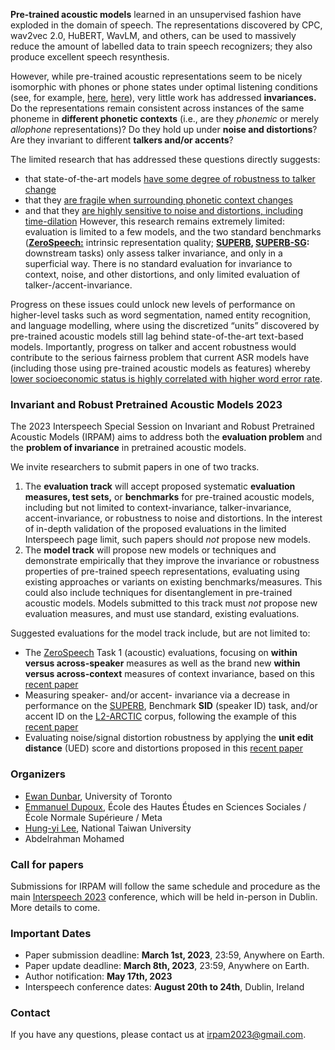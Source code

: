 **Pre-trained acoustic models** learned in an unsupervised fashion have exploded in the domain of speech. The representations discovered by CPC, wav2vec 2.0, HuBERT, WavLM, and others, can be used to massively reduce the amount of labelled data to train speech recognizers; they also produce excellent speech resynthesis.

However, while pre-trained acoustic representations seem to be nicely isomorphic with phones or phone states under optimal listening conditions (see, for example, [here](https://proceedings.neurips.cc/paper/2020/hash/92d1e1eb1cd6f9fba3227870bb6d7f07-Abstract.html), [here](https://ieeexplore.ieee.org/abstract/document/9414776/?casa_token=odmFOIWEJoAAAAAA:LNdam3N45ZkSWPKGokHWJN71qJd_kgII8LM0L4tqvt2hKEOa5VgUC_DZRf2XIpZpGc-Zp6M)), very little work has addressed **invariances.** Do the representations remain consistent across instances of the same phoneme in **different phonetic contexts** (i.e., are they *phonemic* or merely *allophone* representations)? Do they hold up under **noise and distortions**? Are they invariant to different **talkers and/or accents**?



The limited research that has addressed these questions directly suggests:
- that state-of-the-art models [have some degree of robustness to talker change](https://ieeexplore.ieee.org/abstract/document/9888095?casa_token=q5yNt_-Ax6UAAAAA:ZTb5yGkCyUMxhwKXtKx-yWggIhofX0f-9LwHIh-DQCzjso5zONobs5s_ld07Rfb-oxtaUVQ)
- that they [are fragile when surrounding phonetic context changes](https://arxiv.org/abs/2210.15775)
- and that they [are highly sensitive to noise and distortions, including time-dilation](https://arxiv.org/abs/2209.15483)
However, this research remains extremely limited: evaluation is limited to a few models, and the two standard benchmarks ([**ZeroSpeech:**](https://zerospeech.com/) intrinsic representation quality; **[SUPERB](https://superbbenchmark.org/), [SUPERB-SG](https://arxiv.org/abs/2203.06849):** downstream tasks) only assess talker invariance, and only in a superficial way. There is no standard evaluation for invariance to context, noise, and other distortions, and only limited evaluation of talker-/accent-invariance.

Progress on these issues could unlock new levels of performance on higher-level tasks such as word segmentation, named entity recognition, and language modelling, where using the discretized “units” discovered by pre-trained acoustic models still lag behind state-of-the-art text-based models. Importantly, progress on talker and accent robustness would contribute to the serious fairness problem that current ASR models have (including those using pre-trained acoustic models as features) whereby [lower socioeconomic status is highly correlated with higher word error rate](https://arxiv.org/abs/2110.08583).

### Invariant and Robust Pretrained Acoustic Models 2023

The 2023 Interspeech Special Session on Invariant and Robust Pretrained Acoustic Models (IRPAM) aims to address both the **evaluation problem**
and the **problem of invariance** in pretrained acoustic models.

We invite researchers to submit papers in one of two tracks.

1. The **evaluation track** will accept proposed systematic **evaluation measures, test sets,** or **benchmarks** for pre-trained acoustic models, including but not limited to context-invariance, talker-invariance, accent-invariance, or robustness to noise and distortions. In the interest of in-depth validation of the proposed evaluations in the  limited Interspeech page limit, such papers should *not* propose new models.
2. The **model track** will propose new models or techniques and demonstrate empirically that they improve the invariance or robustness properties of pre-trained speech representations, evaluating using existing approaches or variants on existing benchmarks/measures. This could also include techniques for disentanglement in pre-trained acoustic models. Models submitted to this track must *not* propose new evaluation measures, and must use standard, existing evaluations.

Suggested evaluations for the model track include, but are not limited to:

- The [ZeroSpeech](https://zerospeech.com) Task 1 (acoustic) evaluations, focusing on **within versus across-speaker** measures as well as the brand new **within versus across-context** measures of context invariance, based on this [recent paper](https://arxiv.org/abs/2210.15775)
- Measuring speaker- and/or accent- invariance via a decrease in performance on the [SUPERB](https://superbbenchmark.org/), Benchmark **SID** (speaker ID) task, and/or accent ID on the [L2-ARCTIC](https://psi.engr.tamu.edu/l2-arctic-corpus/) corpus, following the example of this [recent paper](https://proceedings.mlr.press/v162/qian22b.html)
- Evaluating noise/signal distortion robustness by applying the **unit edit distance** (UED) score and distortions proposed in this [recent paper](https://arxiv.org/abs/2209.15483)



### Organizers
- [Ewan Dunbar](http://ewan.website/), University of Toronto
- [Emmanuel Dupoux](http://www.lscp.net/persons/dupoux/), École des Hautes Études en Sciences Sociales / École Normale Supérieure / Meta
- [Hung-yi Lee](https://speech.ee.ntu.edu.tw/~hylee/index.php), National Taiwan University
- Abdelrahman Mohamed

### Call for papers
Submissions for IRPAM will follow the same schedule and procedure as the main [Interspeech 2023](https://interspeech2023.org) conference, which will be held in-person in Dublin. More details to come.

### Important Dates
- Paper submission deadline: **March 1st, 2023**, 23:59, Anywhere on Earth.
- Paper update deadline: **March 8th, 2023**, 23:59, Anywhere on Earth.
- Author notification: **May 17th, 2023**
- Interspeech conference dates: **August 20th to 24th**, Dublin, Ireland

### Contact
If you have any questions, please contact us at irpam2023@gmail.com.

